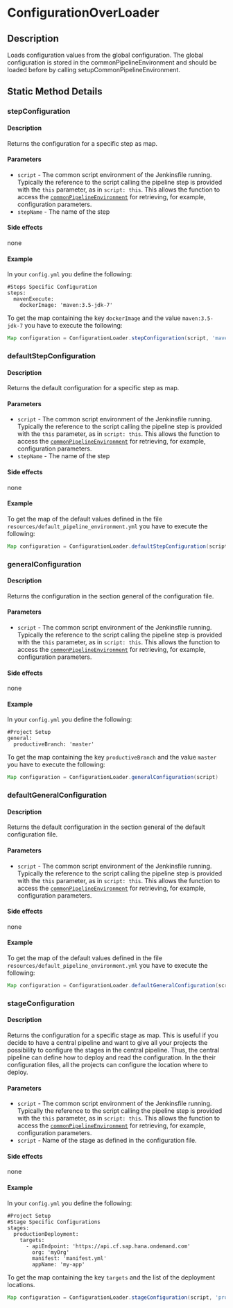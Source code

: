 # ConfigurationOverLoader

## Description
Loads configuration values from the global configuration. 
The global configuration is stored in the commonPipelineEnvironment and should be loaded before by calling setupCommonPipelineEnvironment.

## Static Method Details

### stepConfiguration

#### Description

Returns the configuration for a specific step as map.

#### Parameters

* `script` - The common script environment of the Jenkinsfile running. Typically the reference to the script calling the pipeline step is provided with the `this` parameter, as in `script: this`. This allows the function to access the [`commonPipelineEnvironment`][commonPipelineEnvironment] for retrieving, for example, configuration parameters.
* `stepName` - The name of the step

#### Side effects

none

#### Example

In your `config.yml` you define the following:

```
#Steps Specific Configuration
steps:
  mavenExecute:
    dockerImage: 'maven:3.5-jdk-7'
```

To get the map containing the key `dockerImage` and the value `maven:3.5-jdk-7` you have to execute the following:

```groovy
Map configuration = ConfigurationLoader.stepConfiguration(script, 'mavenExecute')
```

### defaultStepConfiguration

#### Description

Returns the default configuration for a specific step as map.

#### Parameters

* `script` - The common script environment of the Jenkinsfile running. Typically the reference to the script calling the pipeline step is provided with the `this` parameter, as in `script: this`. This allows the function to access the [`commonPipelineEnvironment`][commonPipelineEnvironment] for retrieving, for example, configuration parameters.
* `stepName` - The name of the step

#### Side effects

none

#### Example

To get the map of the default values defined in the file `resources/default_pipeline_environment.yml` you have to execute the following:

```groovy
Map configuration = ConfigurationLoader.defaultStepConfiguration(script, 'mavenExecute')
```
### generalConfiguration

#### Description

Returns the configuration in the section general of the configuration file.

#### Parameters

* `script` - The common script environment of the Jenkinsfile running. Typically the reference to the script calling the pipeline step is provided with the `this` parameter, as in `script: this`. This allows the function to access the [`commonPipelineEnvironment`][commonPipelineEnvironment] for retrieving, for example, configuration parameters.

#### Side effects

none

#### Example

In your `config.yml` you define the following:

```
#Project Setup
general:
  productiveBranch: 'master'
```

To get the map containing the key `productiveBranch` and the value `master` you have to execute the following:

```groovy
Map configuration = ConfigurationLoader.generalConfiguration(script)
```

### defaultGeneralConfiguration

#### Description

Returns the default configuration in the section general of the default configuration file.

#### Parameters

* `script` - The common script environment of the Jenkinsfile running. Typically the reference to the script calling the pipeline step is provided with the `this` parameter, as in `script: this`. This allows the function to access the [`commonPipelineEnvironment`][commonPipelineEnvironment] for retrieving, for example, configuration parameters.

#### Side effects

none

#### Example

To get the map of the default values defined in the file `resources/default_pipeline_environment.yml` you have to execute the following:

```groovy
Map configuration = ConfigurationLoader.defaultGeneralConfiguration(script)
```

### stageConfiguration

#### Description

Returns the configuration for a specific stage as map.
This is useful if you decide to have a central pipeline and want to give all your projects the possibility to configure the stages in the central pipeline.
Thus, the central pipeline can define how to deploy and read the configuration.
In the their configuration files, all the projects can configure the location where to deploy. 

#### Parameters

* `script` - The common script environment of the Jenkinsfile running. Typically the reference to the script calling the pipeline step is provided with the `this` parameter, as in `script: this`. This allows the function to access the [`commonPipelineEnvironment`][commonPipelineEnvironment] for retrieving, for example, configuration parameters.
* `script` - Name of the stage as defined in the configuration file.

#### Side effects

none

#### Example

In your `config.yml` you define the following:

```
#Project Setup
#Stage Specific Configurations
stages:
  productionDeployment:
    targets:
      - apiEndpoint: 'https://api.cf.sap.hana.ondemand.com'
        org: 'myOrg'
        manifest: 'manifest.yml'
        appName: 'my-app'
```

To get the map containing the key `targets` and the list of the deployment locations.

```groovy
Map configuration = ConfigurationLoader.stageConfiguration(script, 'productionDeployment')
```

[commonPipelineEnvironment]: commonPipelineEnvironment.md